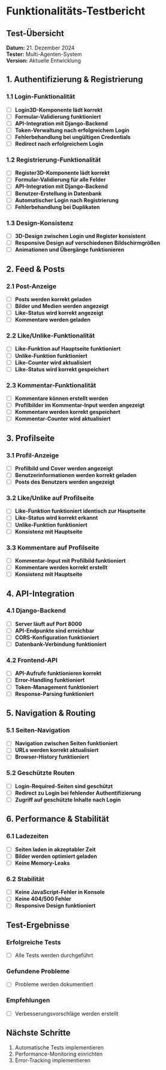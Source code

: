 # Funktionalitäts-Testbericht

## Test-Übersicht
**Datum:** 21. Dezember 2024  
**Tester:** Multi-Agenten-System  
**Version:** Aktuelle Entwicklung  

## 1. Authentifizierung & Registrierung

### 1.1 Login-Funktionalität
- [ ] **Login3D-Komponente lädt korrekt**
- [ ] **Formular-Validierung funktioniert**
- [ ] **API-Integration mit Django-Backend**
- [ ] **Token-Verwaltung nach erfolgreichem Login**
- [ ] **Fehlerbehandlung bei ungültigen Credentials**
- [ ] **Redirect nach erfolgreichem Login**

### 1.2 Registrierung-Funktionalität
- [ ] **Register3D-Komponente lädt korrekt**
- [ ] **Formular-Validierung für alle Felder**
- [ ] **API-Integration mit Django-Backend**
- [ ] **Benutzer-Erstellung in Datenbank**
- [ ] **Automatischer Login nach Registrierung**
- [ ] **Fehlerbehandlung bei Duplikaten**

### 1.3 Design-Konsistenz
- [ ] **3D-Design zwischen Login und Register konsistent**
- [ ] **Responsive Design auf verschiedenen Bildschirmgrößen**
- [ ] **Animationen und Übergänge funktionieren**

## 2. Feed & Posts

### 2.1 Post-Anzeige
- [ ] **Posts werden korrekt geladen**
- [ ] **Bilder und Medien werden angezeigt**
- [ ] **Like-Status wird korrekt angezeigt**
- [ ] **Kommentare werden geladen**

### 2.2 Like/Unlike-Funktionalität
- [ ] **Like-Funktion auf Hauptseite funktioniert**
- [ ] **Unlike-Funktion funktioniert**
- [ ] **Like-Counter wird aktualisiert**
- [ ] **Like-Status wird korrekt gespeichert**

### 2.3 Kommentar-Funktionalität
- [ ] **Kommentare können erstellt werden**
- [ ] **Profilbilder im Kommentar-Input werden angezeigt**
- [ ] **Kommentare werden korrekt gespeichert**
- [ ] **Kommentar-Counter wird aktualisiert**

## 3. Profilseite

### 3.1 Profil-Anzeige
- [ ] **Profilbild und Cover werden angezeigt**
- [ ] **Benutzerinformationen werden korrekt geladen**
- [ ] **Posts des Benutzers werden angezeigt**

### 3.2 Like/Unlike auf Profilseite
- [ ] **Like-Funktion funktioniert identisch zur Hauptseite**
- [ ] **Like-Status wird korrekt erkannt**
- [ ] **Unlike-Funktion funktioniert**
- [ ] **Konsistenz mit Hauptseite**

### 3.3 Kommentare auf Profilseite
- [ ] **Kommentar-Input mit Profilbild funktioniert**
- [ ] **Kommentare werden korrekt erstellt**
- [ ] **Konsistenz mit Hauptseite**

## 4. API-Integration

### 4.1 Django-Backend
- [ ] **Server läuft auf Port 8000**
- [ ] **API-Endpunkte sind erreichbar**
- [ ] **CORS-Konfiguration funktioniert**
- [ ] **Datenbank-Verbindung funktioniert**

### 4.2 Frontend-API
- [ ] **API-Aufrufe funktionieren korrekt**
- [ ] **Error-Handling funktioniert**
- [ ] **Token-Management funktioniert**
- [ ] **Response-Parsing funktioniert**

## 5. Navigation & Routing

### 5.1 Seiten-Navigation
- [ ] **Navigation zwischen Seiten funktioniert**
- [ ] **URLs werden korrekt aktualisiert**
- [ ] **Browser-History funktioniert**

### 5.2 Geschützte Routen
- [ ] **Login-Required-Seiten sind geschützt**
- [ ] **Redirect zu Login bei fehlender Authentifizierung**
- [ ] **Zugriff auf geschützte Inhalte nach Login**

## 6. Performance & Stabilität

### 6.1 Ladezeiten
- [ ] **Seiten laden in akzeptabler Zeit**
- [ ] **Bilder werden optimiert geladen**
- [ ] **Keine Memory-Leaks**

### 6.2 Stabilität
- [ ] **Keine JavaScript-Fehler in Konsole**
- [ ] **Keine 404/500 Fehler**
- [ ] **Responsive Design funktioniert**

## Test-Ergebnisse

### Erfolgreiche Tests
- [ ] Alle Tests werden durchgeführt

### Gefundene Probleme
- [ ] Probleme werden dokumentiert

### Empfehlungen
- [ ] Verbesserungsvorschläge werden erstellt

## Nächste Schritte
1. Automatische Tests implementieren
2. Performance-Monitoring einrichten
3. Error-Tracking implementieren 